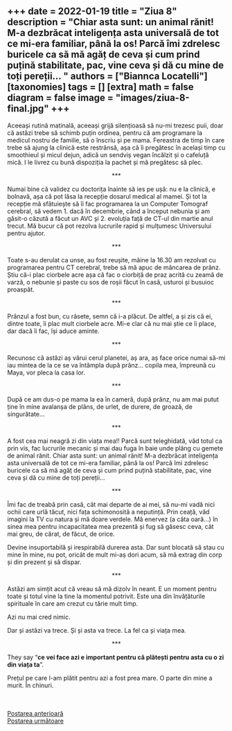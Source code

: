 
+++
    date = 2022-01-19
    title = "Ziua 8"
    description = "Chiar asta sunt: un animal rănit! M-a dezbrăcat inteligența asta universală de tot ce mi-era familiar, până la os! Parcă îmi zdrelesc buricele ca să mă agăț de ceva și cum prind puțină stabilitate, pac, vine ceva și dă cu mine de toți pereții… "
    authors = ["Biannca Locatelli"]
    [taxonomies]
    tags = []
    [extra]
    math = false
    diagram = false
    image = "images/ziua-8-final.jpg"
    +++
---

Aceeași rutină matinală, aceeași grijă silențioasă să nu-mi trezesc puii, doar că astăzi trebe să schimb puțin ordinea, pentru că am programare la medicul nostru de familie, să o înscriu și pe mama. Fereastra de timp în care trebe să ajung la clinică este restrânsă, așa că îi pregătesc în același timp cu smoothieul și micul dejun, adică un sendviș vegan încălzit și o cafeluță mică. I le livrez cu bună dispoziția la pachet și mă pregătesc să plec.

<p style="text-align: center;">***</p>

Numai bine că validez cu doctorița înainte să ies pe ușă: nu e la clinică, e bolnavă, așa că pot lăsa la recepție dosarul medical al mamei. Și tot la recepție mă sfătuiește să îi fac programarea la un Computer Tomograf cerebral, să vedem 1. dacă în decembrie, când a început nebunia și am găsit-o căzută a făcut un AVC și 2. evoluția față de CT-ul din martie anul trecut. Mă bucur că pot rezolva lucrurile rapid și mulțumesc Universului pentru ajutor.

<p style="text-align: center;">***</p>

Toate s-au derulat ca unse, au fost reușite, mâine la 16.30 am rezolvat cu programarea pentru CT cerebral, trebe să mă apuc de mâncarea de prânz. Știu că-i plac ciorbele acre așa că fac o ciorbiță de praz acrită cu zeamă de varză, o nebunie și paste cu sos de roșii făcut în casă, usturoi și busuioc proaspăt.

<p style="text-align: center;">***</p>

Prânzul a fost bun, cu râsete, semn că i-a plăcut. De altfel, a și zis că ei, dintre toate, îi plac mult ciorbele acre. Mi-e clar că nu mai știe ce îi place, dar dacă îi fac, își aduce aminte.

<p style="text-align: center;">***</p>

Recunosc că astăzi aș vărui cerul planetei, aș ara, aș face orice numai să-mi iau mintea de la ce se va întâmpla după prânz… copila mea, împreună cu Maya, vor pleca la casa lor.

<p style="text-align: center;">***</p>

După ce am dus-o pe mama la ea în cameră, după prânz, nu am mai putut ține în mine avalanșa de plâns, de urlet, de durere, de groază, de singurătate...

<p style="text-align: center;">***</p>

A fost cea mai neagră zi din viața mea!! Parcă sunt teleghidată, văd totul ca prin vis, fac lucrurile mecanic și mai dau fuga în baie unde plâng cu gemete de animal rănit. Chiar asta sunt: un animal rănit! M-a dezbrăcat inteligența asta universală de tot ce mi-era familiar, până la os! Parcă îmi zdrelesc buricele ca să mă agăț de ceva și cum prind puțină stabilitate, pac, vine ceva și dă cu mine de toți pereții…

<p style="text-align: center;">***</p>

Îmi fac de treabă prin casă, cât mai departe de ai mei, să nu-mi vadă nici ochii care urlă tăcut, nici fața schimonosită a neputință. Prin ceață, văd imagini la TV cu natura și mă doare verdele. Mă enervez (a câta oară…) în sinea mea pentru incapacitatea mea prezentă și fug să găsesc ceva, cât mai greu, de cărat, de făcut, de orice.

Devine insuportabilă și irespirabilă durerea asta. Dar sunt blocată să stau cu mine în mine, nu pot, oricât de mult mi-aș dori acum, să mă extrag din corp și din prezent și să dispar.

<p style="text-align: center;">***</p>

Astăzi am simțit acut că vreau să mă dizolv în neant. E un moment pentru toate și totul vine la tine la momentul potrivit. Este una din învățăturile spirituale în care am crezut cu tărie mult timp.

Azi nu mai cred nimic.

Dar și astăzi va trece. Și și asta va trece. La fel ca și viața mea.

<p style="text-align: center;">***</p>

They say “**ce vei face azi e important pentru că plătești pentru asta cu o zi din viața ta**”.

Prețul pe care l-am plătit pentru azi a fost prea mare. O parte din mine a murit. În chinuri.

<br/>

<br/>

<div class="flex justify-between">
  <div>
    <a href="/blog/ziua-7/">Postarea anterioară</a>
  </div>
  <div>
    <a href="/blog/ziua-9/">Postarea următoare</a>
  </div>
</div>

